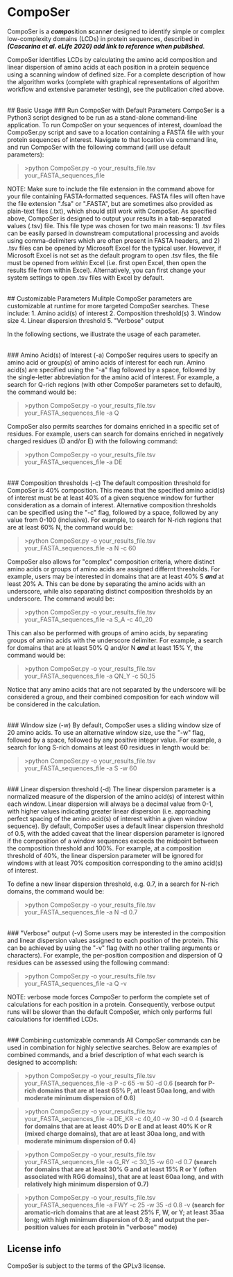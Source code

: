 # CompoSer
CompoSer is a ***compo***sition ***s***cann***er*** designed to identify simple or complex low-complexity domains (LCDs) in protein sequences, described in ***(Cascarina et al. eLife 2020) add link to reference when published***.

CompoSer identifies LCDs by calculating the amino acid composition and linear dispersion of amino acids at each position in a protein sequence using a scanning window of defined size. For a complete description of how the algorithm works (complete with graphical representations of algorithm workflow and extensive parameter testing), see the publication cited above.

<br/>
## Basic Usage
### Run CompoSer with Default Parameters
CompoSer is a Python3 script designed to be run as a stand-alone command-line application. To run CompoSer on your sequences of interest, download the CompoSer.py script and save to a location containing a FASTA file with your protein sequences of interest. Navigate to that location via command line, and run CompoSer with the following command (will use default parameters):

> \>python CompoSer.py -o your_results_file.tsv your_FASTA_sequences_file

NOTE: Make sure to include the file extension in the command above for your file containing FASTA-formatted sequences. FASTA files will often have the file extension ".fsa" or ".FASTA", but are sometimes also provided as plain-text files (.txt), which should still work with CompoSer. As specified above, CompoSer is designed to output your results in a **t**ab-**s**eparated **v**alues (.tsv) file. This file type was chosen for two main reasons: 1) .tsv files can be easily parsed in downstream computational processing and avoids using comma-delimiters which are often present in FASTA headers, and 2) .tsv files can be opened by Microsoft Excel for the typical user. However, if Microsoft Excel is not set as the default program to open .tsv files, the file must be opened from *within* Excel (i.e. first open Excel, then open the results file from within Excel). Alternatively, you can first change your system settings to open .tsv files with Excel by default.

<br/>
## Customizable Parameters
Mulitple CompoSer parameters are customizable at runtime for more targeted CompoSer searches. These include:
1. Amino acid(s) of interest
2. Composition threshold(s)
3. Window size
4. Linear dispersion threshold
5. "Verbose" output

In the following sections, we illustrate the usage of each parameter.

<br/>
### Amino Acid(s) of Interest (-a)
CompoSer requires users to specify an amino acid or group(s) of amino acids of interest for each run. Amino acid(s) are specified using the "-a" flag followed by a space, followed by the single-letter abbreviation for the amino acid of interest. For example, a search for Q-rich regions (with other CompoSer parameters set to default), the command would be:

> \>python CompoSer.py -o your_results_file.tsv your_FASTA_sequences_file -a Q

CompoSer also permits searches for domains enriched in a specific set of residues. For example, users can search for domains enriched in negatively charged residues (D and/or E) with the following command:

> \>python CompoSer.py -o your_results_file.tsv your_FASTA_sequences_file -a DE

<br/>
### Composition thresholds (-c)
The default composition threshold for CompoSer is 40% composition. This means that the specified amino acid(s) of interest must be at least 40% of a given sequence window for further consideration as a domain of interest. Alternative composition thresholds can be specified using the "-c" flag, followed by a space, followed by any value from 0-100 (inclusive). For example, to search for N-rich regions that are at least 60% N, the command would be:

> \>python CompoSer.py -o your_results_file.tsv your_FASTA_sequences_file -a N -c 60

CompoSer also allows for "complex" composition criteria, where distinct amino acids or groups of amino acids are assigned differnt thresholds. For example, users may be interested in domains that are at least 40% S ***and*** at least 20% A. This can be done by separating the amino acids with an underscore, while also separating distinct composition thresholds by an underscore. The command would be:

> \>python CompoSer.py -o your_results_file.tsv your_FASTA_sequences_file -a S_A -c 40_20

This can also be performed with groups of amino acids, by separating groups of amino acids with the underscore delimiter. For example, a search for domains that are at least 50% Q and/or N ***and*** at least 15% Y, the command would be:

> \>python CompoSer.py -o your_results_file.tsv your_FASTA_sequences_file -a QN_Y -c 50_15

Notice that any amino acids that are not separated by the underscore will be considered a group, and their combined composition for each window will be considered in the calculation.

<br/>
### Window size (-w)
By default, CompoSer uses a sliding window size of 20 amino acids. To use an alternative window size, use the "-w" flag, followed by a space, followed by any positive integer value. For example, a search for long S-rich domains at least 60 residues in length would be:

> \>python CompoSer.py -o your_results_file.tsv your_FASTA_sequences_file -a S -w 60

<br/>
### Linear dispersion threshold (-d)
The linear dispersion parameter is a normalized measure of the dispersion of the amino acid(s) of interest within each window. Linear dispersion will always be a decimal value from 0-1, with higher values indicating greater linear dispersion (i.e. approaching perfect spacing of the amino acid(s) of interest within a given window sequence). By default, CompoSer uses a default linear dispersion threshold of 0.5, with the added caveat that the linear dispersion parameter is ignored if the composition of a window sequences exceeds the midpoint between the composition threshold and 100%. For example, at a composition threshold of 40%, the linear dispersion parameter will be ignored for windows with at least 70% composition corresponding to the amino acid(s) of interest.

To define a new linear dispersion threshold, e.g. 0.7, in a search for N-rich domains, the command would be:

> \>python CompoSer.py -o your_results_file.tsv your_FASTA_sequences_file -a N -d 0.7

<br/>
### "Verbose" output (-v)
Some users may be interested in the composition and linear dispersion values assigned to each position of the protein. This can be achieved by using the "-v" flag (with no other trailing arguments or characters). For example, the per-position composition and dispersion of Q residues can be assessed using the following command:

> \>python CompoSer.py -o your_results_file.tsv your_FASTA_sequences_file -a Q -v

NOTE: verbose mode forces CompoSer to perform the complete set of calculations for each position in a protein. Consequently, verbose output runs will be slower than the default CompoSer, which only performs full calculations for identified LCDs.

<br/>
### Combining customizable commands
All CompoSer commands can be used in combination for highly selective searches. Below are examples of combined commands, and a brief description of what each search is designed to accomplish:

> \>python CompoSer.py -o your_results_file.tsv your_FASTA_sequences_file -a P -c 65 -w 50 -d 0.6
__(search for P-rich domains that are at least 65% P, at least 50aa long, and with moderate minimum dispersion of 0.6)__

> \>python CompoSer.py -o your_results_file.tsv your_FASTA_sequences_file -a DE_KR -c 40_40 -w 30 -d 0.4
__(search for domains that are at least 40% D or E **and** at least 40% K or R (mixed charge domains), that are at least 30aa long, and with moderate minimum dispersion of 0.4)__

> \>python CompoSer.py -o your_results_file.tsv your_FASTA_sequences_file -a G_RY -c 30_15 -w 60 -d 0.7
__(search for domains that are at least 30% G **and** at least 15% R or Y (often associated with RGG domains), that are at least 60aa long, and with relatively high minimum dispersion of 0.7)__

> \>python CompoSer.py -o your_results_file.tsv your_FASTA_sequences_file -a FWY -c 25 -w 35 -d 0.8 -v
__(search for aromatic-rich domains that are at least 25% F, W, or Y; at least 35aa long; with high minimum dispersion of 0.8; and output the per-position values for each protein in "verbose" mode)__

## License info
CompoSer is subject to the terms of the GPLv3 license.
